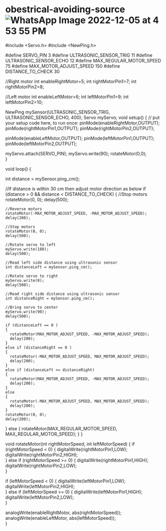 # obestrical-avoiding-source![WhatsApp Image 2022-12-05 at 4 53 55 PM](https://user-images.githubusercontent.com/116641710/205625773-4fa8bfbc-5dc9-4b09-af99-d13c63e1d9cb.jpeg)
 
#include <Servo.h>
#include <NewPing.h>

#define SERVO_PIN 3
#define ULTRASONIC_SENSOR_TRIG 11
#define ULTRASONIC_SENSOR_ECHO 12
#define MAX_REGULAR_MOTOR_SPEED 75
#define MAX_MOTOR_ADJUST_SPEED 150
#define DISTANCE_TO_CHECK 30

//Right motor
int enableRightMotor=5;
int rightMotorPin1=7;
int rightMotorPin2=8;

//Left motor
int enableLeftMotor=6;
int leftMotorPin1=9;
int leftMotorPin2=10;

NewPing mySensor(ULTRASONIC_SENSOR_TRIG, ULTRASONIC_SENSOR_ECHO, 400);
Servo myServo;
void setup()
{
  // put your setup code here, to run once:
  pinMode(enableRightMotor,OUTPUT);
  pinMode(rightMotorPin1,OUTPUT);
  pinMode(rightMotorPin2,OUTPUT);
  
  pinMode(enableLeftMotor,OUTPUT);
  pinMode(leftMotorPin1,OUTPUT);
  pinMode(leftMotorPin2,OUTPUT);

  myServo.attach(SERVO_PIN);
  myServo.write(90);
  rotateMotor(0,0);   
}

void loop()
{

  int distance = mySensor.ping_cm();

  //If distance is within 30 cm then adjust motor direction as below
  if (distance > 0 && distance < DISTANCE_TO_CHECK)
  {
    //Stop motors
    rotateMotor(0, 0);
    delay(500);  
       
    //Reverse motors
    rotateMotor(-MAX_MOTOR_ADJUST_SPEED, -MAX_MOTOR_ADJUST_SPEED);        
    delay(200);
    
    //Stop motors
    rotateMotor(0, 0);
    delay(500);
    
    //Rotate servo to left    
    myServo.write(180);
    delay(500);

    //Read left side distance using ultrasonic sensor
    int distanceLeft = mySensor.ping_cm();    

    //Rotate servo to right
    myServo.write(0);    
    delay(500);    

    //Read right side distance using ultrasonic sensor   
    int distanceRight = mySensor.ping_cm();

    //Bring servo to center
    myServo.write(90); 
    delay(500);        
    
    if (distanceLeft == 0 )
    {
      rotateMotor(MAX_MOTOR_ADJUST_SPEED, -MAX_MOTOR_ADJUST_SPEED);
      delay(200);
    }
    else if (distanceRight == 0 )
    {
      rotateMotor(-MAX_MOTOR_ADJUST_SPEED, MAX_MOTOR_ADJUST_SPEED);
      delay(200);
    }
    else if (distanceLeft >= distanceRight)
    {
      rotateMotor(MAX_MOTOR_ADJUST_SPEED, -MAX_MOTOR_ADJUST_SPEED);
      delay(200);
    }
    else
    {
      rotateMotor(-MAX_MOTOR_ADJUST_SPEED, MAX_MOTOR_ADJUST_SPEED);
      delay(200);      
    }
    rotateMotor(0, 0);    
    delay(200);     
  }
  else
  {
    rotateMotor(MAX_REGULAR_MOTOR_SPEED, MAX_REGULAR_MOTOR_SPEED);
  }
}


void rotateMotor(int rightMotorSpeed, int leftMotorSpeed)
{
  if (rightMotorSpeed < 0)
  {
    digitalWrite(rightMotorPin1,LOW);
    digitalWrite(rightMotorPin2,HIGH);    
  }
  else if (rightMotorSpeed >= 0)
  {
    digitalWrite(rightMotorPin1,HIGH);
    digitalWrite(rightMotorPin2,LOW);      
  }

  if (leftMotorSpeed < 0)
  {
    digitalWrite(leftMotorPin1,LOW);
    digitalWrite(leftMotorPin2,HIGH);    
  }
  else if (leftMotorSpeed >= 0)
  {
    digitalWrite(leftMotorPin1,HIGH);
    digitalWrite(leftMotorPin2,LOW);      
  }

  analogWrite(enableRightMotor, abs(rightMotorSpeed));
  analogWrite(enableLeftMotor, abs(leftMotorSpeed));    
}
